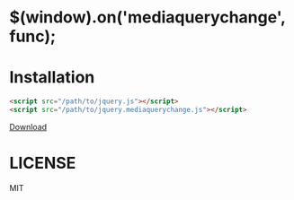 $(window).on('mediaquerychange', func);
============================================

# Installation

```html
<script src="/path/to/jquery.js"></script>
<script src="/path/to/jquery.mediaquerychange.js"></script>
```

[Download](https://raw.githubusercontent.com/igari/jquery.mediaquerychange.js/gh-pages/jquery.mediaquerychange.js)

# LICENSE

MIT